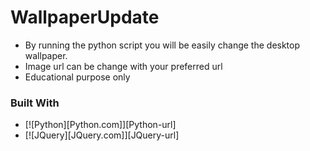 # WallpaperUpdate
* By running the python script you will be easily change the desktop wallpaper.
* Image url can be change with your preferred url
* Educational purpose only

### Built With
* [![Python][Python.com]][Python-url]
* [![JQuery][JQuery.com]][JQuery-url]
